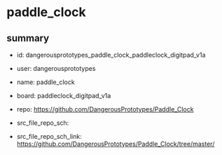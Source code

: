 # paddle_clock
 
## summary 
* id: dangerousprototypes_paddle_clock_paddleclock_digitpad_v1a
* user: dangerousprototypes
* name: paddle_clock
* board: paddleclock_digitpad_v1a
* repo: https://github.com/DangerousPrototypes/Paddle_Clock



* src_file_repo_sch: 
* src_file_repo_sch_link: https://github.com/DangerousPrototypes/Paddle_Clock/tree/master/






